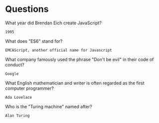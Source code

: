 # Questions

What year did Brendan Eich create JavaScript?

```
1995
```

What does "ES6" stand for?

```
EMCAScript, another official name for Javascript
```

What company famously used the phrase "Don't be evil" in their code of conduct?

```
Google
```

What English mathematician and writer is often regarded as the first computer programmer?

```
Ada Lovelace
```

Who is the "Turing machine" named after?

```
Alan Turing
```
